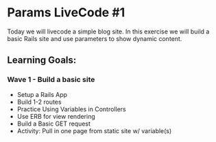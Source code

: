 # Params LiveCode #1

Today we will livecode a simple blog site.  In this exercise we will build a basic Rails site and use parameters to show dynamic content.  

## Learning Goals:
### Wave 1 - Build a basic site
- Setup a Rails App
- Build 1-2 routes
- Practice Using Variables in Controllers
- Use ERB for view rendering
- Build a Basic GET request
- Activity: Pull in one page from static site w/ variable(s)
